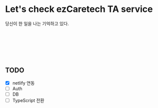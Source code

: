 # Let's check ezCaretech TA service

당신이 한 일을 나는 기억하고 있다.

<br><br><br><br><br>

## TODO
- [x] netlify 연동
- [ ] Auth
- [ ] DB
- [ ] TypeScript 전환

